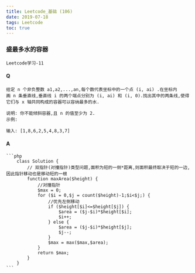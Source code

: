 ```yaml
---
title: Leetcode_基础 (106)
date: 2019-07-18
tags: Leetcode
toc: true
---
```


### 盛最多水的容器
    Leetcode学习-11

<!-- more -->

#### Q
    给定 n 个非负整数 a1,a2,...,an,每个数代表坐标中的一个点 (i, ai) .在坐标内画 n 条垂直线,垂直线 i 的两个端点分别为 (i, ai) 和 (i, 0).找出其中的两条线,使得它们与 x 轴共同构成的容器可以容纳最多的水.

    说明: 你不能倾斜容器,且 n 的值至少为 2.
    示例:

    输入: [1,8,6,2,5,4,8,3,7]

#### A
    ```php
        class Solution {
            // 双指针(对撞指针)类型问题,面积为短的一侧*距离,则面积最终取决于短的一边,因此指针移动也是移动短的一根
            function maxArea($height) {
                //对撞指针
                $max = 0;
                for ($i = 0,$j = count($height)-1;$i<$j;) {
                    //优先左侧移动
                    if ($height[$i]<=$height[$j]) {
                        $area = ($j-$i)*$height[$i];
                        $i++;
                    } else {
                        $area = ($j-$i)*$height[$j];
                        $j--;
                    }
                    $max = max($max,$area);
                }
                return $max;
            }
        }
    ```
